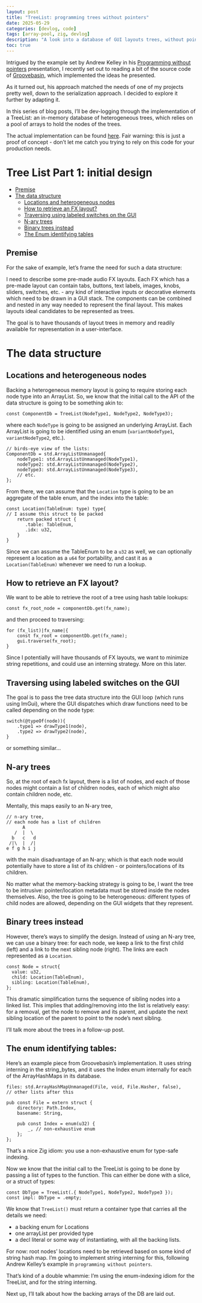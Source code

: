 ```yaml
---
layout: post
title: "TreeList: programming trees without pointers"
date: 2025-05-29
categories: [devlog, code]
tags: [array-pool, zig, devlog]
description: "A look into a database of GUI layouts trees, without pointers"
toc: true
---
```


Intrigued by the example set by Andrew Kelley in his [Programming without pointers](https://www.hytradboi.com/2025/05c72e39-c07e-41bc-ac40-85e8308f2917-programming-without-pointers) presentation, I recently set out to reading a bit of the source code of [Groovebasin](https://codeberg.org/andrewrk/groovebasin/), which implemented the ideas he presented.

As it turned out, his approach matched the needs of one of my projects pretty well, down to the serialization approach. I decided to explore it further by adapting it.

In this series of blog posts, I’ll be dev-logging through the implementation of a TreeList: an in-memory database of heterogeneous trees, which relies on a pool of arrays to hold the nodes of the trees.

The actual implementation can be found [here](https://github.com/AntoineBalaine/treelist). Fair warning: this is just a proof of concept - don’t let me catch you trying to rely on this code for your production needs.

# Tree List Part 1: initial design

- [Premise](#premise)
- [The data structure](#the-data-structure)
  - [Locations and heterogeneous nodes](#locations-and-heterogeneous-nodes)
  - [How to retrieve an FX layout?](#how-to-retrieve-an-fx-layout)
  - [Traversing using labeled switches on the GUI](#traversing-using-labeled-switches-on-the-gui)
  - [N-ary trees](#n-ary-trees)
  - [Binary trees instead](#binary-trees-instead)
  - [The Enum identifying tables](#the-enum-identifying-tables)

##  Premise

For the sake of example, let’s frame the need for such a data structure: 

I need to describe some pre-made audio FX layouts. Each FX which has a pre-made layout can contain tabs, buttons, text labels, images, knobs, sliders, switches, etc. - any kind of interactive inputs or decorative elements which need to be drawn in a GUI stack. The components can be combined and nested in any way needed to represent the final layout. This makes layouts ideal candidates to be represented as trees. 

The goal is to have thousands of layout trees in memory and readily available for representation in a user-interface.

# The data structure

##  Locations and heterogeneous nodes

Backing a heterogeneous memory layout is going to require storing each node type into an ArrayList. So, we know that the initial call to the API of the data structure is going to be something akin to:
```zig
const ComponentDb = TreeList(NodeType1, NodeType2, NodeType3);
```
where each `NodeType` is going to be assigned an underlying ArrayList. Each ArrayList is going to be identified using an enum (`variantNodeType1`, `variantNodeType2`, etc.).

```zig
// birds-eye view of the lists:
ComponentDb = std.ArrayListUnmanaged{
    nodeType1: std.ArrayListUnmanaged(NodeType1),
    nodeType2: std.ArrayListUnmanaged(NodeType2),
    nodeType3: std.ArrayListUnmanaged(NodeType3),
    // etc.
};
```

From there, we can assume that the `Location` type is going to be an aggregate of the table enum, and the index into the table:
```zig
const Location(TableEnum: type) type{
// I assume this struct to be packed
    return packed struct { 
       .table: TableEnum,
       .idx: u32,
    }
}
```
Since we can assume the TableEnum to be a `u32` as well, we can optionally represent a location as a `u64` for portability, and cast it as a `Location(TableEnum)` whenever we need to run a lookup.


##  How to retrieve an FX layout?

We want to be able to retrieve the root of a tree using hash table lookups:
```zig
const fx_root_node = componentDb.get(fx_name);
```
 and then proceed to traversing:
```zig
for (fx_list)|fx_name|{
    const fx_root = componentDb.get(fx_name);
    gui.traverse(fx_root);
}
```
Since I potentially will have thousands of FX layouts, we want to minimize string repetitions, and could use an interning strategy. More on this later.

##  Traversing using labeled switches on the GUI

The goal is to pass the tree data structure into the GUI loop (which runs using ImGui), where the GUI dispatches which draw functions need to be called depending on the node type:
```zig
switch(@typeOf(node)){
    .type1 => drawType1(node),
    .type2 => drawType2(node),
}
```
or something similar…

## N-ary trees

So, at the root of each fx layout, there is a list of nodes, and each of those nodes might contain a list of children nodes, each of which might also contain children node, etc.

Mentally, this maps easily to an N-ary tree,

```
// n-ary tree,
// each node has a list of children
      A
   /  |  \
  b   c   d
 /|\  |  /|
e f g h i j
```

with the main disadvantage of an N-ary; which is that each node would potentially have to store a list of its children - or pointers/locations of its children.

No matter what the memory-backing strategy is going to be, I want the tree to be intrusive: pointer/location metadata must be stored inside the nodes themselves.
Also, the tree is going to be heterogeneous: different types of child nodes are allowed, depending on the GUI widgets that they represent.

## Binary trees instead 

However, there’s ways to simplify the design. Instead of using an N-ary tree, we can use a binary tree: for each node, we keep a link to the first child (left) and a link to the next sibling node (right). The links are each represented as a `Location`.
```zig
const Node = struct{
  value: u32,
  child: Location(TableEnum), 
  sibling: Location(TableEnum),
};
```

This dramatic simplification turns the sequence of sibling nodes into a linked list. This implies that adding/removing into the list is relatively easy: for a removal, get the node to remove and its parent, and update the next sibling location of the parent to point to the node’s next sibling.

I’ll talk more about the trees in a follow-up post.

## The enum identifying tables:
Here’s an example piece from Groovebasin’s implementation. It uses string interning in the string_bytes, and it uses the Index enum internally for each of the ArrayHashMaps in its database. 
```zig
files: std.ArrayHashMapUnmanaged(File, void, File.Hasher, false),
// other lists after this

pub const File = extern struct {
    directory: Path.Index,
    basename: String,

    pub const Index = enum(u32) {
        _, // non-exhaustive enum
    };
};
```

That’s a nice Zig idiom: you use a non-exhaustive enum for type-safe indexing.

Now we know that the initial call to the TreeList is going to be done by passing a list of types to the function. This can either be done with a slice, or a struct of types:

```zig
const DbType = TreeList(.{ NodeType1, NodeType2, NodeType3 });
const impl: DbType = .empty;
```

We know that `TreeList()` must return a container type that carries all the details we need: 
- a backing enum for Locations
- one arrayList per provided type
- a decl literal or some way of instantiating, with all the backing lists.

For now: root nodes’ locations need to be retrieved based on some kind of string hash map. I’m going to implement string interning for this, following Andrew Kelley’s example in `programming without pointers`.

That’s kind of a double whammie: I’m using the enum-indexing idiom for the TreeList, and for the string interning.

Next up, I’ll talk about how the backing arrays of the DB are laid out.
